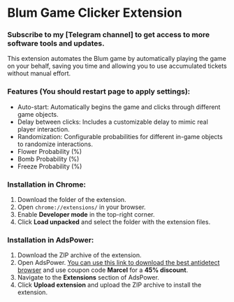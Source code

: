 # Blum Game Clicker Extension

### Subscribe to my [Telegram channel] to get access to more software tools and updates.

This extension automates the Blum game by automatically playing the game on your behalf, saving you time and allowing you to use accumulated tickets without manual effort.

### Features (You should restart page to apply settings):
- Auto-start: Automatically begins the game and clicks through different game objects.
- Delay between clicks: Includes a customizable delay to mimic real player interaction.
- Randomization: Configurable probabilities for different in-game objects to randomize interactions.
- Flower Probability (%)
- Bomb Probability (%)
- Freeze Probability (%)


### Installation in Chrome:
1. Download the folder of the extension.
2. Open `chrome://extensions/` in your browser.
3. Enable **Developer mode** in the top-right corner.
4. Click **Load unpacked** and select the folder with the extension files.

### Installation in AdsPower:
1. Download the ZIP archive of the extension.
2. Open AdsPower. [You can use this link to download the best antidetect browser](https://share.adspower.net/marcel) and use coupon code **Marcel** for a **45% discount**.
3. Navigate to the **Extensions** section of AdsPower.
4. Click **Upload extension** and upload the ZIP archive to install the extension.
